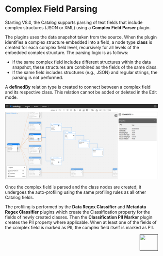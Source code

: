 # Complex Field Parsing

Starting V8.0, the Catalog supports parsing of text fields that include complex structures (JSON or XML) using a **Complex Field Parser** plugin. 

The plugins uses the data snapshot taken from the source. When the plugin identifies a complex structure embedded into a field, a node type **class** is created for each complex field level, recursively for all levels of the embedded complex structure. The parsing logic is as follows:

* If the same complex field includes different structures within the data snapshot, these structures  are combined as the fields of the same class.
* If the same field includes structures (e.g., JSON) and regular strings, the parsing is not performed.

A **definedBy** relation type is created to connect between a complex field and its respective class. This relation cannot be added or deleted in the Edit mode. 

![](../images/complex_field.png)

Once the complex field is parsed and the class nodes are created, it undergoes the auto-profiling using the same profiling rules as all other Catalog fields. 

The profiling is performed by the **Data Regex Classifier** and **Metadata Regex Classifier** plugins which create the Classification property for the fields of newly created classes. Then the **Classification PII Marker** plugin creates the PII property where applicable. When at least one of the fields of the complex field is marked as PII, the complex field itself is marked as PII.

[<img align="right" width="60" height="54" src="/articles/images/Next.png">]() 
